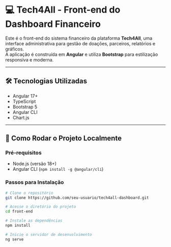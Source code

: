 # 💻 Tech4All - Front-end do Dashboard Financeiro

Este é o front-end do sistema financeiro da plataforma **Tech4All**, uma interface administrativa para gestão de doações, parceiros, relatórios e gráficos.  
A aplicação é construída em **Angular** e utiliza **Bootstrap** para estilização responsiva e moderna.

---

## 🛠️ Tecnologias Utilizadas

- Angular 17+
- TypeScript
- Bootstrap 5
- Angular CLI
- Chart.js

---

## 🚀 Como Rodar o Projeto Localmente

### Pré-requisitos

- Node.js (versão 18+)
- Angular CLI (`npm install -g @angular/cli`)

### Passos para Instalação

```bash
# Clone o repositório
git clone https://github.com/seu-usuario/tech4all-dashboard.git
```
```bash 
# Acesse o diretório do projeto
cd front-end
```
```bash 
# Instale as dependências
npm install
```
```bash 
# Inicie o servidor de desenvolvimento
ng serve
```
